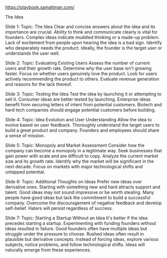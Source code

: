 https://playbook.samaltman.com/

The Idea

Slide 1:
Topic: The Idea
Clear and concise answers about the idea and its importance are crucial.
Ability to think and communicate clearly is vital for founders.
Complex ideas indicate muddled thinking or a made-up problem.
Lack of excitement from people upon hearing the idea is a bad sign.
Identify who desperately needs the product.
Ideally, the founder is the target user or understands the user well.

Slide 2:
Topic: Evaluating Existing Users
Assess the number of current users and their growth rate.
Determine why the user base isn't growing faster.
Focus on whether users genuinely love the product.
Look for users actively recommending the product to others.
Evaluate revenue generation and reasons for the lack thereof.

Slide 3:
Topic: Testing the Idea
Test the idea by launching it or attempting to sell it.
Consumer ideas are better tested by launching.
Enterprise ideas benefit from securing letters of intent from potential customers.
Biotech and hard tech companies should engage potential customers before building.

Slide 4:
Topic: Idea Evolution and User Understanding
Allow the idea to evolve based on user feedback.
Thoroughly understand the target users to build a great product and company.
Founders and employees should share a sense of mission.

Slide 5:
Topic: Monopoly and Market Assessment
Consider how the company can become a monopoly in a legitimate way.
Seek businesses that gain power with scale and are difficult to copy.
Analyze the current market size and its growth rate.
Identify why the market will be significant in the next decade.
Focus on markets with major technological shifts and untapped potential.

Slide 6:
Topic: Additional Thoughts on Ideas
Prefer new ideas over derivative ones.
Starting with something new and hard attracts support and talent.
Good ideas may not sound impressive or be worth stealing.
Many people have good ideas but lack the commitment to build a successful company.
Overcome the discouragement of negative feedback and develop self-belief.
Haters will persist regardless of success.

Slide 7:
Topic: Starting a Startup Without an Idea
It's better if the idea precedes starting a startup.
Experimenting with funding founders without ideas resulted in failure.
Good founders often have multiple ideas but struggle under the pressure to choose.
Rushed ideas often result in plausible but derivative concepts.
Instead of forcing ideas, explore various subjects, notice problems, and follow technological shifts.
Ideas will naturally emerge from these experiences.
